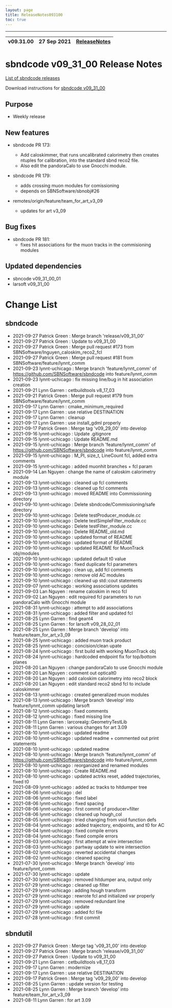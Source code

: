 ```yaml
---
layout: page
title: ReleaseNotes093100
toc: true
---
```


-----------------------------------------------------------------------------
| v09.31.00 | 27 Sep 2021 | [ReleaseNotes](ReleaseNotes093100.html) |
| --- | --- | --- |



sbndcode v09_31_00 Release Notes
=======================================================================================

[List of sbndcode releases](List_of_SBND_code_releases.html)

Download instructions for [sbndcode v09_31_00](http://scisoft.fnal.gov/scisoft/bundles/sbnd/v09_31_00/sbndcode-v09_31_00.html)

Purpose
---------------------------------------------------

* Weekly release

New features
---------------------------------------------------

* sbndcode PR 173:
  * Add caloskimmer, that runs uncalibrated calorimetry then creates ntuples for calibration, into the standard sbnd reco2 file. 
  * Also edit the pandoraCalo to use Gnocchi module.

* sbndcode PR 179:
  * adds crossing muon modules for comissioning
  * depends on SBNSoftware/sbnobj#26

* remotes/origin/feature/team_for_art_v3_09
  * updates for art v3_09  

Bug fixes
---------------------------------------------------

* sbndcode PR 181:
  * fixes hit associations for the muon tracks in the commisioning modules

Updated dependencies
---------------------------------------------------

* sbncode v09_31_00_01
* larsoft v09_31_00

Change List
==========================================

sbndcode
---------------------------------------------------

* 2021-09-27  Patrick Green : Merge branch 'release/v09_31_00'
* 2021-09-27  Patrick Green : Update to v09_31_00
* 2021-09-27  Patrick Green : Merge pull request #173 from SBNSoftware/lnguyen_caloskim_reco2_fcl
* 2021-09-27  Patrick Green : Merge pull request #181 from SBNSoftware/feature/lynnt_comm
* 2021-09-23  lynnt-uchicago : Merge branch 'feature/lynnt_comm' of https://github.com/SBNSoftware/sbndcode into feature/lynnt_comm
* 2021-09-23  lynnt-uchicago : fix missing line/bug in hit association creation
* 2021-09-21  Lynn Garren : cetbuildtools v8_17_03
* 2021-09-21  Patrick Green : Merge pull request #179 from SBNSoftware/feature/lynnt_comm
* 2021-09-17  Lynn Garren : cmake_minimum_required
* 2021-09-17  Lynn Garren : use relative DESTINATION
* 2021-09-17  Lynn Garren : cleanup
* 2021-09-17  Lynn Garren : use install_gdml properly
* 2021-09-17  Patrick Green : Merge tag 'v09_29_00' into develop
* 2021-09-16  lynnt-uchicago : Update .gitignore
* 2021-09-15  lynnt-uchicago : Update README.md
* 2021-09-15  lynnt-uchicago : Merge branch 'feature/lynnt_comm' of https://github.com/SBNSoftware/sbndcode into feature/lynnt_comm
* 2021-09-15  lynnt-uchicago : M_PI, size_t, LineCount fcl, added extra comments
* 2021-09-15  lynnt-uchicago : added muonhit branches + fcl param
* 2021-09-14  Lan Nguyen : change the name of caloskim calorimetry module
* 2021-09-13  lynnt-uchicago : cleaned up fcl comments
* 2021-09-13  lynnt-uchicago : cleaned up fcl comments
* 2021-09-13  lynnt-uchicago : moved README into Commissioning directory
* 2021-09-10  lynnt-uchicago : Delete sbndcode/Commissioning/safe directory
* 2021-09-10  lynnt-uchicago : Delete testProducer_module.cc
* 2021-09-10  lynnt-uchicago : Delete testSimpleFilter_module.cc
* 2021-09-10  lynnt-uchicago : Delete testFilter_module.cc
* 2021-09-10  lynnt-uchicago : Delete README_old.md
* 2021-09-10  lynnt-uchicago : updated format of README
* 2021-09-10  lynnt-uchicago : updated format of README
* 2021-09-10  lynnt-uchicago : updated README for MuonTrack obj/modules
* 2021-09-10  lynnt-uchicago : updated default t0 value
* 2021-09-10  lynnt-uchicago : fixed duplicate fcl parameters
* 2021-09-10  lynnt-uchicago : clean up, add fcl comments
* 2021-09-10  lynnt-uchicago : remove old AC modules
* 2021-09-10  lynnt-uchicago : cleaned up std::cout statements
* 2021-09-07  lynnt-uchicago : working associations updates
* 2021-09-03  Lan Nguyen : rename caloskim in reco fcl
* 2021-09-02  Lan Nguyen : edit required fcl parameters to run pandoraCalo with Gnocchi module
* 2021-08-31  lynnt-uchicago : attempt to add associations
* 2021-08-31  lynnt-uchicago : added filter and updated fcl
* 2021-08-25  Lynn Garren : find geant4
* 2021-08-25  Lynn Garren : for larsoft v09_28_02_01
* 2021-08-25  Lynn Garren : Merge branch 'develop' into feature/team_for_art_v3_09
* 2021-08-25  lynnt-uchicago : added muon track product
* 2021-08-25  lynnt-uchicago : concision/clean upate
* 2021-08-24  lynnt-uchicago : first build with working MuonTrack obj
* 2021-08-24  lynnt-uchicago : hardcoded endpoint fix for top/bottom planes
* 2021-08-20  Lan Nguyen : change pandoraCalo to use Gnocchi module
* 2021-08-20  Lan Nguyen : comment out opticalt0
* 2021-08-20  Lan Nguyen : add caloskim calorimetry into reco2 block
* 2021-08-20  Lan Nguyen : edit standard reco2 sbnd fcl to include caloskimmer
* 2021-08-13  lynnt-uchicago : created generalized muon modules
* 2021-08-13  lynnt-uchicago : Merge branch 'develop' into feature/lynnt_comm updating larsoft
* 2021-08-12  lynnt-uchicago : fixed comments
* 2021-08-12  lynnt-uchicago : fixed missing line
* 2021-08-11  Lynn Garren : larcorealg::GeometryTestLib
* 2021-08-11  Lynn Garren : various changes for art 3.09
* 2021-08-10  lynnt-uchicago : updated readme
* 2021-08-10  lynnt-uchicago : updated readme + commented out print statements
* 2021-08-10  lynnt-uchicago : updated readme
* 2021-08-10  lynnt-uchicago : Merge branch 'feature/lynnt_comm' of https://github.com/SBNSoftware/sbndcode into feature/lynnt_comm
* 2021-08-10  lynnt-uchicago : reorganized and renamed modules
* 2021-08-10  lynnt-uchicago : Create README.md
* 2021-08-10  lynnt-uchicago : updated actrks reset, added trajectories, fixed t0
* 2021-08-09  lynnt-uchicago : added ac tracks to hitdumper tree
* 2021-08-06  lynnt-uchicago : del
* 2021-08-06  lynnt-uchicago : fixed label
* 2021-08-06  lynnt-uchicago : fixed spacing
* 2021-08-06  lynnt-uchicago : first commit of producer+filter
* 2021-08-06  lynnt-uchicago : cleaned up hough_col
* 2021-08-05  lynnt-uchicago : tried changing from void function defs
* 2021-08-04  lynnt-uchicago : added trajectory, endpoints, and t0 for AC
* 2021-08-04  lynnt-uchicago : fixed compile errors
* 2021-08-04  lynnt-uchicago : fixed compile errors
* 2021-08-03  lynnt-uchicago : first attempt at wire intersection
* 2021-08-03  lynnt-uchicago : partway update to wire intersection
* 2021-08-02  lynnt-uchicago : reverted accidental changes
* 2021-08-02  lynnt-uchicago : cleaned spacing
* 2021-07-30  lynnt-uchicago : Merge branch 'develop' into feature/lynnt_comm
* 2021-07-30  lynnt-uchicago : update
* 2021-07-30  lynnt-uchicago : removed hitdumper ana, output only
* 2021-07-29  lynnt-uchicago : cleaned up filter
* 2021-07-29  lynnt-uchicago : adding hough transform
* 2021-07-29  lynnt-uchicago : rewrote fcl and initialized var properly
* 2021-07-29  lynnt-uchicago : removed redundant line
* 2021-07-29  lynnt-uchicago : update
* 2021-07-29  lynnt-uchicago : added fcl file
* 2021-07-28  lynnt-uchicago : first commit

sbndutil
---------------------------------------------------

* 2021-09-27  Patrick Green : Merge tag 'v09_31_00' into develop
* 2021-09-27  Patrick Green : Merge branch 'release/v09_31_00'
* 2021-09-27  Patrick Green : Update to v09_31_00
* 2021-09-21  Lynn Garren : cetbuildtools v8_17_03
* 2021-09-17  Lynn Garren : modernize
* 2021-09-17  Lynn Garren : use relative DESTINATION
* 2021-09-17  Patrick Green : Merge tag 'v09_29_00' into develop
* 2021-08-25  Lynn Garren : update version for testing
* 2021-08-25  Lynn Garren : Merge branch 'develop' into feature/team_for_art_v3_09
* 2021-08-11  Lynn Garren : for art 3.09
